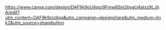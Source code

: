 
https://www.canva.com/design/DAF9k9oU4qg/9Fmw8Sm2byaU4atxz9LJhA/edit?utm_content=DAF9k9oU4qg&utm_campaign=designshare&utm_medium=link2&utm_source=sharebutton
